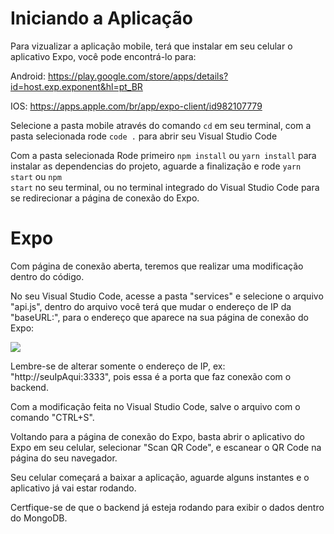 # Iniciando a Aplicação

Para vizualizar a aplicação mobile, terá que instalar em seu celular o aplicativo Expo, você pode encontrá-lo para:

Android: https://play.google.com/store/apps/details?id=host.exp.exponent&hl=pt_BR

IOS: https://apps.apple.com/br/app/expo-client/id982107779

Selecione a pasta mobile através do comando <code>cd</code> em seu terminal, com a pasta selecionada rode <code>code .</code> para abrir seu Visual Studio Code

Com a pasta selecionada Rode primeiro <code>npm install</code> ou <code>yarn install</code> para instalar as dependencias do projeto, aguarde a finalização e rode <code>yarn start</code> ou <code>npm start</code> no seu terminal, ou no terminal integrado do Visual Studio Code para se redirecionar a página de conexão do Expo.

# Expo

Com página de conexão aberta, teremos que realizar uma modificação dentro do código.

No seu Visual Studio Code, acesse a pasta "services" e selecione o arquivo "api.js", dentro do arquivo você terá que mudar o endereço de IP da "baseURL:", para o endereço que aparece na sua página de conexão do Expo:

<img src="https://imgur.com/HHid4bG.png" align="center" style="max-width:100%;">

Lembre-se de alterar somente o endereço de IP, ex: "http://seuIpAqui:3333", pois essa é a porta que faz conexão com o backend.

Com a modificação feita no Visual Studio Code, salve o arquivo com o comando "CTRL+S".

Voltando para a página de conexão do Expo, basta abrir o aplicativo do Expo em seu celular, selecionar "Scan QR Code", e escanear o QR Code na página do seu navegador.

Seu celular começará a baixar a aplicação, aguarde alguns instantes e o aplicativo já vai estar rodando.

Certfique-se de que o backend já esteja rodando para exibir o dados dentro do MongoDB.
